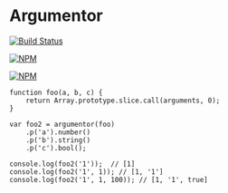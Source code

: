 # Argumentor

[![Build Status](https://travis-ci.org/zaphod1984/argumentor.png)](https://travis-ci.org/zaphod1984/argumentor)

[![NPM](https://nodei.co/npm/argumentor.png)](https://nodei.co/npm/argumentor/)

[![NPM](https://nodei.co/npm-dl/argumentor.png?months=3)](https://nodei.co/npm/argumentor/)

````
function foo(a, b, c) {
    return Array.prototype.slice.call(arguments, 0);
}

var foo2 = argumentor(foo)
    .p('a').number()
    .p('b').string()
    .p('c').bool();

console.log(foo2('1'));  // [1]
console.log(foo2('1', 1)); // [1, '1']
console.log(foo2('1', 1, 100)); // [1, '1', true]
````